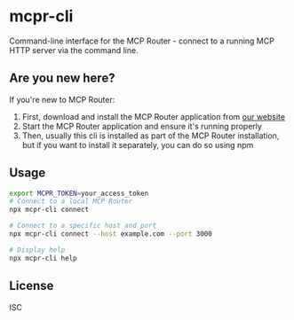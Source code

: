 # mcpr-cli

Command-line interface for the MCP Router - connect to a running MCP HTTP server via the command line.

## Are you new here?

If you're new to MCP Router:

1. First, download and install the MCP Router application from [our website](https://mcp-router.net)
2. Start the MCP Router application and ensure it's running properly
3. Then, usually this cli is installed as part of the MCP Router installation, but if you want to install it separately, you can do so using npm


## Usage

```bash
export MCPR_TOKEN=your_access_token
# Connect to a local MCP Router
npx mcpr-cli connect

# Connect to a specific host and port
npx mcpr-cli connect --host example.com --port 3000

# Display help
npx mcpr-cli help
```

## License

ISC
